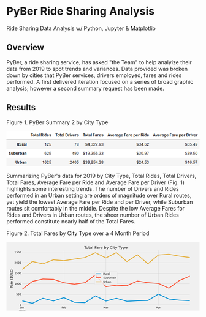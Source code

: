 # PyBer Ride Sharing Analysis
Ride Sharing Data Analysis w/ Python, Jupyter &amp; Matplotlib

## Overview

PyBer, a ride sharing service, has asked "the Team" to help analyize their data from 2019 to spot trends and variances. Data provided was broken down by cities that
PyBer services, drivers employed, fares and rides performed. A first delivered iteration focused on a series of broad graphic analysis; however a second summary 
request has been made.

## Results

Figure 1. PyBer Summary 2 by City Type

![o](analysis/Fig9.png)

Summarizing PyBer's data for 2019 by City Type, Total Rides, Total Drivers, Total Fares, Average Fare per Ride and Average Fare per Driver (Fig. 1) highlights
some interesting trends. The number of Drivers and Rides performed in an Urban setting are orders of magnitude over Rural routes, yet yield the lowest Average Fare
per Ride and per Driver, while Suburban routes sit comfortably in the middle. Despite the low Average Fares for Rides and Drivers in Urban routes, the sheer number of
Urban Rides performed constitute nearly half of the Total Fares.


Figure 2. Total Fares by City Type over a 4 Month Period

![h](analysis/Fig8.png)
